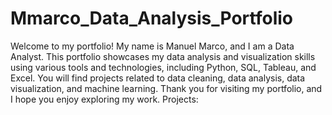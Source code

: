 # Mmarco_Data_Analysis_Portfolio
Welcome to my portfolio! My name is Manuel Marco, and I am a Data Analyst. This portfolio showcases my data analysis and visualization skills using various tools and technologies, including Python, SQL, Tableau, and Excel. You will find projects related to data cleaning, data analysis, data visualization, and machine learning. Thank you for visiting my portfolio, and I hope you enjoy exploring my work.
Projects:


